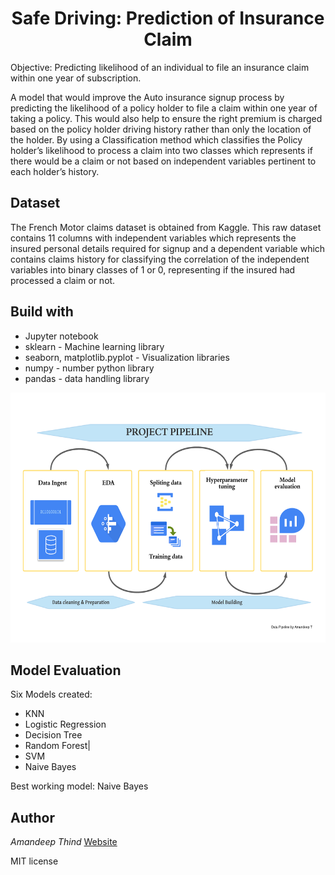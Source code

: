 
<h1 align="center">Safe Driving: Prediction of Insurance Claim</h1>  
Objective: Predicting likelihood of an individual to file an insurance claim within one year of subscription.

A model that would improve the Auto insurance signup process by predicting the likelihood of a policy holder to file a claim within one year of taking a policy. This would also help to ensure the right premium is charged based on the policy holder driving history rather than only the location of the holder. By using a Classification method which classifies the Policy holder’s likelihood to process a claim into two classes which represents if there would be a claim or not based on independent variables pertinent to each holder’s history.

## Dataset

The French Motor claims dataset is obtained from Kaggle. This raw dataset contains 11 columns with independent variables which represents the insured personal details required for signup and a dependent variable which contains claims history for classifying the correlation of the independent variables into binary classes of 1 or 0, representing if the insured had processed a claim or not.

## Build with
- Jupyter notebook 
- sklearn - Machine learning library
- seaborn, matplotlib.pyplot - Visualization libraries
- numpy -  number python library
- pandas - data handling library

<img src="https://raw.githubusercontent.com/aman-thind/Data-Viz/main/PIPELINE.png" width="570" height="400">

## Model Evaluation
Six Models created:
- KNN 
- Logistic Regression 
- Decision Tree 
- Random Forest|
- SVM 
- Naive Bayes

Best working model: Naive Bayes



## Author
*Amandeep Thind*
[Website](https://aman-thind.github.io/Portfolio "Welcome")


MIT license



